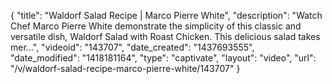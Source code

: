{
    "title": "Waldorf Salad Recipe | Marco Pierre White",
    "description": "Watch Chef Marco Pierre White demonstrate the simplicity of this classic and versatile dish, Waldorf Salad with Roast Chicken. This delicious salad takes mer...",
    "videoid": "143707",
    "date_created": "1437693555",
    "date_modified": "1418181164",
    "type": "captivate",
    "layout": "video",
    "url": "\/v\/waldorf-salad-recipe-marco-pierre-white\/143707"
}